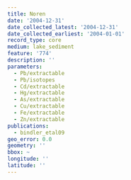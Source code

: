 ```yaml
---
title: Noren
date: '2004-12-31'
date_collected_latest: '2004-12-31'
date_collected_earliest: '2004-01-01'
record_type: core
medium: lake_sediment
feature: '774'
description: ''
parameters:
  - Pb/extractable
  - Pb/isotopes
  - Cd/extractable
  - Hg/extractable
  - As/extractable
  - Cu/extractable
  - Fe/extractable
  - Zn/extractable
publications:
  - bindler_etal09
geo_error: 0.0
geometry: ''
bbox: ~
longitude: ''
latitude: ''
---
```

